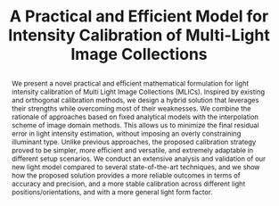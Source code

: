 ---
# this file is written in YAML http://docs.ansible.com/ansible/latest/YAMLSyntax.html
# all lines with a leading sharp are comments and will not be compiled
# longer blocks of text should start with a a leading > to escape all special characters

# URL handle for generated webpage
slug:       light-calibration

#specifies layout to be used for page generation (do not modify)
layout:     publication

#publication title
title:      >
   A Practical and Efficient Model for Intensity Calibration of Multi-Light Image Collections

#include in selected publications on front page (optional, delete line if not applicable)
display:	selected

#list all publication authors in correct order (please check the spelling is identical to your personal page)
authors:
 - Ruggero Pintus
 - Alberto Jaspe-Villanueva
 - Antonio Zorcolo
 - Markus Hadwiger
 - Enrico Gobbetti

#insert publication venue (displayed on publication page)
venue:      >
   The Visual Computer (Selected paper from CGI 2021), Vol.37, No.9, pp. 2755-2767

#insert short venue (displayed in box in publication list)
shortvenue: >
   The Visual Computer <span style="color:rgb(180,0,0);">(CGI 2021 Best Paper Award)</span>

#specify publication year
year:       2021

#insert abstract of publication
abstract:   >
   We present a novel practical and efficient mathematical formulation for light intensity calibration of Multi Light Image Collections (MLICs). Inspired by existing and orthogonal calibration methods, we design a hybrid solution that leverages their strengths while overcoming most of their weaknesses. We combine the rationale of approaches based on fixed analytical models with the interpolation scheme of image domain methods. This allows us to minimize the final residual error in light intensity estimation, without imposing an overly constraining illuminant type. Unlike previous approaches, the proposed calibration strategy proved to be simpler, more efficient and versatile, and extremely adaptable in different setup scenarios. We conduct an extensive analysis and validation of our new light model compared to several state-of-the-art techniques, and we show how the proposed solution provides a more reliable outcomes in terms of accuracy and precision, and a more stable calibration across different light positions/orientations, and with a more general light form factor.

#link to hi-res teaser image of publication (please make sure the image is wide, e.g. aspect ratio between 4:2 and 4:1)
teaser:     './publications/2021_pintus_light_calibration.jpg'

#link to smaller thumbnail image of publication (please make sure the aspect ratio is 3:2, suggested size is 150x100px)
thumbnail:  './publications/2021_pintus_light_calibration_thumbnail.jpg'

#link to publication video (optional): you can either upload the video to our website (insert local link) or host it on youtube or vimeo (in this case insert the youtube/vimeo link)
#video:      'https://vimeo.com/'

#link to talk video (optional): you can either upload the video to our website (insert local link) or host it on youtube or vimeo (in this case insert the youtube/vimeo link)
talk:       'https://www.youtube.com/watch?v=SybNmo98DD4'

#link to publication pdf (optional)
pdf:        './publications/2021_pintus_light_calibration.pdf'

#link to appendix pdf (optional)
#pdfsupp:    './publications/2021_gonda_vice_appendixes.pdf'

#insert citation. please format citation by inserting <br> at line breaks, &nbsp;&nbsp; will insert a tab character to prettify the citation
citation:   >
   @Article{ Pintus:2021:PEM,<br>
   &nbsp;&nbsp;author = {Ruggero Pintus and Alberto {Jaspe Villanueva} and Antonio Zorcolo and Markus Hadwiger and Enrico Gobbetti},<br>
   &nbsp;&nbsp;title = {A Practical and Efficient Model for Intensity Calibration of Multi-Light Image Collections},<br>
   &nbsp;&nbsp;journal = {The Visual Computer},<br>
   &nbsp;&nbsp;year = {2021},<br>
   &nbsp;&nbsp;volume = {37},<br>
   &nbsp;&nbsp;number = {9},<br>
   &nbsp;&nbsp;pages = {2755--2767},<br>
   &nbsp;&nbsp;abstract = { We present a novel practical and efficient mathematical formulation for light intensity calibration of Multi Light Image Collections (MLICs). Inspired by existing and orthogonal calibration methods, we design a hybrid solution that leverages their strengths while overcoming most of their weaknesses. We combine the rationale of approaches based on fixed analytical models with the interpolation scheme of image domain methods. This allows us to minimize the final residual error in light intensity estimation, without imposing an overly constraining illuminant type. Unlike previous approaches, the proposed calibration strategy proved to be simpler, more efficient and versatile, and extremely adaptable in different setup scenarios. We conduct an extensive analysis and validation of our new light model compared to several state-of-the-art techniques, and we show how the proposed solution provides a more reliable outcomes in terms of accuracy and precision, and a more stable calibration across different light positions/orientations, and with a more general light form factor. },<br>
   &nbsp;&nbsp;doi = {10.1007/s00371-021-02172-9},<br>
   }

#insert links to additional material for the publication (optional)
#links need a title, a URL and a type (this defines the link icon) which can be one of the following values: code, archive, files, slides or text (this is the default icon)
links:
# - title: Slides
#   type:  slides
#   url:   './publications/2021_herter_slides.pdf'
# - title: Code
#   type:  github
#   url:   'https://github.com/vccvisualization/thinvolvis'
 - title: Publisher version
   type: web
   url: 'https://link.springer.com/epdf/10.1007/s00371-021-02172-9?sharing_token=VMXs2DVVm7IVVF4amfrREPe4RwlQNchNByi7wbcMAY4Jfgey9N98UEe6LWWca6nHi4R2T50HM9_apAu1FLDMW4-xtnrwMYiK7IECkEHKW_Nhr5d-Co1mcZ0B8Bhwy36agb2wB_GjdFYsHIDw617bttScLrC8tO-YIUVxWstmIWviGftJtMPFJZeI0AqDg4LT'
---